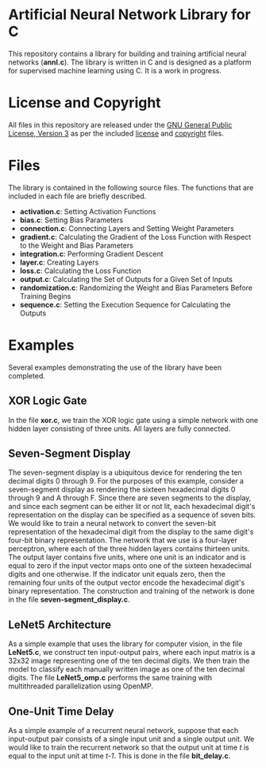 # Artificial Neural Network Library for C

This repository contains a library for building and training artificial neural networks (**annl.c**). The library is written in C and is designed as a platform for supervised machine learning using C. It is a work in progress.

# License and Copyright

All files in this repository are released under the [GNU General Public License, Version 3](https://www.gnu.org/licenses/gpl-3.0.en.html) as per the included [license](https://github.com/jolejarz/neural-network-c/blob/main/LICENSE.txt) and [copyright](https://github.com/jolejarz/neural-network-c/blob/main/COPYRIGHT.txt) files.

# Files

The library is contained in the following source files. The functions that are included in each file are briefly described.

* **activation.c**: Setting Activation Functions
* **bias.c**: Setting Bias Parameters
* **connection.c**: Connecting Layers and Setting Weight Parameters
* **gradient.c**: Calculating the Gradient of the Loss Function with Respect to the Weight and Bias Parameters
* **integration.c**: Performing Gradient Descent
* **layer.c**: Creating Layers
* **loss.c**: Calculating the Loss Function
* **output.c**: Calculating the Set of Outputs for a Given Set of Inputs
* **randomization.c**: Randomizing the Weight and Bias Parameters Before Training Begins
* **sequence.c**: Setting the Execution Sequence for Calculating the Outputs

# Examples

Several examples demonstrating the use of the library have been completed.

## XOR Logic Gate

In the file **xor.c**, we train the XOR logic gate using a simple network with one hidden layer consisting of three units. All layers are fully connected.

## Seven-Segment Display

The seven-segment display is a ubiquitous device for rendering the ten decimal digits 0 through 9. For the purposes of this example, consider a seven-segment display as rendering the sixteen hexadecimal digits 0 through 9 and A through F. Since there are seven segments to the display, and since each segment can be either lit or not lit, each hexadecimal digit's representation on the display can be specified as a sequence of seven bits. We would like to train a neural network to convert the seven-bit representation of the hexadecimal digit from the display to the same digit's four-bit binary representation. The network that we use is a four-layer perceptron, where each of the three hidden layers contains thirteen units. The output layer contains five units, where one unit is an indicator and is equal to zero if the input vector maps onto one of the sixteen hexadecimal digits and one otherwise. If the indicator unit equals zero, then the remaining four units of the output vector encode the hexadecimal digit's binary representation. The construction and training of the network is done in the file **seven-segment_display.c**.

## LeNet5 Architecture

As a simple example that uses the library for computer vision, in the file **LeNet5.c**, we construct ten input-output pairs, where each input matrix is a 32x32 image representing one of the ten decimal digits. We then train the model to classify each manually written image as one of the ten decimal digits. The file **LeNet5_omp.c** performs the same training with multithreaded parallelization using OpenMP.

## One-Unit Time Delay

As a simple example of a recurrent neural network, suppose that each input-output pair consists of a single input unit and a single output unit. We would like to train the recurrent network so that the output unit at time _t_ is equal to the input unit at time _t-1_. This is done in the file **bit_delay.c**.
